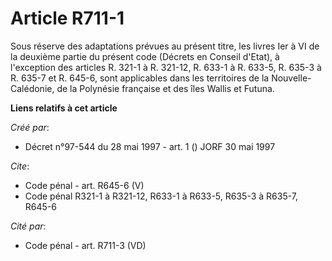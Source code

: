 # Article R711-1

Sous réserve des adaptations prévues au présent titre, les livres Ier à VI de la deuxième partie du présent code (Décrets en
Conseil d'Etat), à l'exception des articles R. 321-1 à R. 321-12, R. 633-1 à R. 633-5, R. 635-3 à R. 635-7 et R. 645-6, sont
applicables dans les territoires de la Nouvelle-Calédonie, de la Polynésie française et des îles Wallis et Futuna.

**Liens relatifs à cet article**

_Créé par_:

  - Décret n°97-544 du 28 mai 1997 - art. 1 () JORF 30 mai 1997

_Cite_:

  - Code pénal - art. R645-6 (V)
  - Code pénal R321-1 à R321-12, R633-1 à R633-5, R635-3 à R635-7, R645-6

_Cité par_:

  - Code pénal - art. R711-3 (VD)
